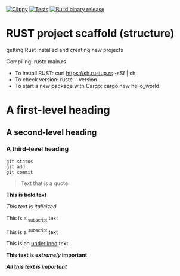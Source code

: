 [![Clippy](https://github.com/opgan/rust-practice/actions/workflows/lint.yml/badge.svg)](https://github.com/opgan/rust-practice/actions/workflows/lint.yml)
[![Tests](https://github.com/opgan/rust-practice/actions/workflows/main.yml/badge.svg)](https://github.com/opgan/rust-practice/actions/workflows/main.yml)
[![Build binary release](https://github.com/opgan/rust-practice/actions/workflows/release.yml/badge.svg)](https://github.com/opgan/rust-practice/actions/workflows/release.yml)

# RUST project scaffold (structure)
getting Rust installed and creating new projects

Compiling:
rustc main.rs

* To install RUST: curl https://sh.rustup.rs -sSf | sh
* To check version: rustc --version
* To start a new package with Cargo: cargo new hello_world


# A first-level heading
## A second-level heading
### A third-level heading

```
git status
git add
git commit
```
> Text that is a quote

**This is bold text**

_This text is italicized_

This is a <sub>subscript</sub> text

This is a <sup>subscript</sup> text

This is an <ins>underlined</ins> text


**This text is _extremely_ important**

***All this text is important***


